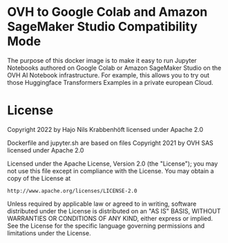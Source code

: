 # OVH to Google Colab and Amazon SageMaker Studio Compatibility Mode

The purpose of this docker image is to make it easy to run 
Jupyter Notebooks authored on 
Google Colab or Amazon SageMaker Studio
on the OVH AI Notebook infrastructure.
For example, this allows you to try out
those Huggingface Transformers Examples
in a private european Cloud.

# License
 
Copyright 2022 by Hajo Nils Krabbenhöft
licensed under Apache 2.0

Dockerfile and jupyter.sh are based on files
Copyright 2021 by OVH SAS
licensed under Apache 2.0 
 
Licensed under the Apache License, Version 2.0 (the "License");
you may not use this file except in compliance with the License.
You may obtain a copy of the License at
 
    http://www.apache.org/licenses/LICENSE-2.0
 
Unless required by applicable law or agreed to in writing, software
distributed under the License is distributed on an "AS IS" BASIS,
WITHOUT WARRANTIES OR CONDITIONS OF ANY KIND, either express or implied.
See the License for the specific language governing permissions and
limitations under the License.
